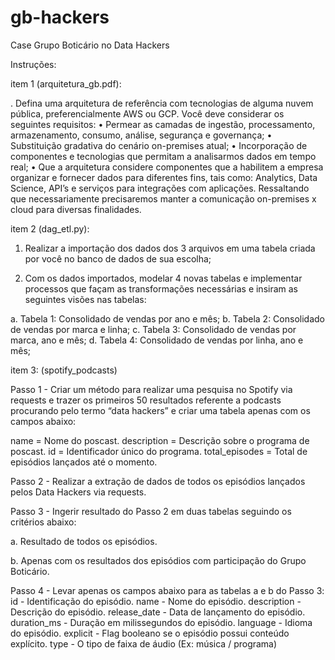# gb-hackers
Case Grupo Boticário no Data Hackers

Instruções:

item 1 (arquitetura_gb.pdf):
					
. Defina uma arquitetura de referência com tecnologias de alguma nuvem pública, preferencialmente AWS ou GCP. Você deve considerar os seguintes requisitos:
• Permear as camadas de ingestão, processamento, armazenamento, consumo, análise, segurança e governança;
• Substituição gradativa do cenário on-premises atual;
• Incorporação de componentes e tecnologias que permitam a analisarmos dados em tempo real;
• Que a arquitetura considere componentes que a habilitem a empresa organizar e fornecer dados para diferentes fins, tais como: Analytics, Data Science, API’s e serviços para integrações com aplicações. Ressaltando que necessariamente precisaremos manter a comunicação on-premises x cloud para diversas finalidades.



item 2 (dag_etl.py):

1. Realizar a importação dos dados dos 3 arquivos em uma tabela criada por você no banco de dados de sua escolha;
					
2. Com os dados importados, modelar 4 novas tabelas e implementar processos que façam as transformações necessárias e insiram as seguintes visões nas tabelas:
					
a. Tabela 1: Consolidado de vendas por ano e mês;
b. Tabela 2: Consolidado de vendas por marca e linha;
c. Tabela 3: Consolidado de vendas por marca, ano e mês;
d. Tabela 4: Consolidado de vendas por linha, ano e mês;



item 3: (spotify_podcasts)

Passo 1 -
Criar um método para realizar uma pesquisa no Spotify via requests e trazer os primeiros 50 resultados referente a podcasts procurando pelo termo “data hackers” e criar uma tabela apenas com os campos abaixo:
					
name = Nome do poscast.
description = Descrição sobre o programa de poscast.
id = Identificador único do programa. total_episodes = Total de episódios lançados até o momento.
					
Passo 2 -
Realizar a extração de dados de todos os episódios lançados pelos Data Hackers via requests.

Passo 3 -
Ingerir resultado do Passo 2 em duas tabelas seguindo os critérios abaixo:
					
a. Resultado de todos os episódios.
					
b. Apenas com os resultados dos episódios com participação do Grupo Boticário.

Passo 4 -
Levar apenas os campos abaixo para as tabelas a e b do Passo 3:
id - Identificação do episódio.
name - Nome do episódio.
description - Descrição do episódio.
release_date - Data de lançamento do episódio.
duration_ms - Duração em milissegundos do episódio. language - Idioma do episódio.
explicit - Flag booleano se o episódio possui conteúdo explícito. type - O tipo de faixa de áudio (Ex: música / programa)

